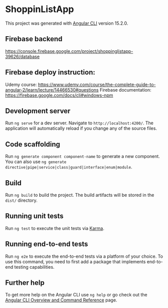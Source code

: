 # ShoppinListApp

This project was generated with [Angular CLI](https://github.com/angular/angular-cli) version 15.2.0.

## Firebase backend
https://console.firebase.google.com/project/shoppinglistapp-39626/database

## Firebase deploy instruction:
Udemy course: 
https://www.udemy.com/course/the-complete-guide-to-angular-2/learn/lecture/14466530#questions
Firebase documentation:
https://firebase.google.com/docs/cli#windows-npm

## Development server

Run `ng serve` for a dev server. Navigate to `http://localhost:4200/`. The application will automatically reload if you change any of the source files.

## Code scaffolding

Run `ng generate component component-name` to generate a new component. You can also use `ng generate directive|pipe|service|class|guard|interface|enum|module`.

## Build

Run `ng build` to build the project. The build artifacts will be stored in the `dist/` directory.

## Running unit tests

Run `ng test` to execute the unit tests via [Karma](https://karma-runner.github.io).

## Running end-to-end tests

Run `ng e2e` to execute the end-to-end tests via a platform of your choice. To use this command, you need to first add a package that implements end-to-end testing capabilities.

## Further help

To get more help on the Angular CLI use `ng help` or go check out the [Angular CLI Overview and Command Reference](https://angular.io/cli) page.
